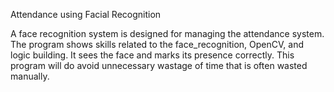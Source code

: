 Attendance using Facial Recognition

A face recognition system is designed for managing the attendance system. The program shows skills related to the face_recognition, OpenCV, and logic building.
 It sees the face and marks its presence correctly. This program will do
avoid unnecessary wastage of time that is often wasted manually.
